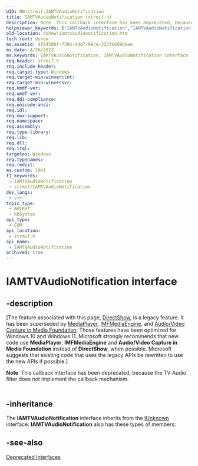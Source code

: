```yaml
---
UID: NN:strmif.IAMTVAudioNotification
title: IAMTVAudioNotification (strmif.h)
description: Note  This callback interface has been deprecated, because the TV Audio filter does not implement the callback mechanism. .
helpviewer_keywords: ["IAMTVAudioNotification","IAMTVAudioNotification interface [DirectShow]","IAMTVAudioNotification interface [DirectShow]","described","IAMTVAudioNotificationInterface","dshow.iamtvaudionotification","strmif/IAMTVAudioNotification"]
old-location: dshow\iamtvaudionotification.htm
tech.root: dshow
ms.assetid: 4f84586f-7384-4dd7-99ce-325fb609daae
ms.date: 4/26/2023
ms.keywords: IAMTVAudioNotification, IAMTVAudioNotification interface [DirectShow], IAMTVAudioNotification interface [DirectShow],described, IAMTVAudioNotificationInterface, dshow.iamtvaudionotification, strmif/IAMTVAudioNotification
req.header: strmif.h
req.include-header: 
req.target-type: Windows
req.target-min-winverclnt: 
req.target-min-winversvr: 
req.kmdf-ver: 
req.umdf-ver: 
req.ddi-compliance: 
req.unicode-ansi: 
req.idl: 
req.max-support: 
req.namespace: 
req.assembly: 
req.type-library: 
req.lib: 
req.dll: 
req.irql: 
targetos: Windows
req.typenames: 
req.redist: 
ms.custom: 19H1
f1_keywords:
 - IAMTVAudioNotification
 - strmif/IAMTVAudioNotification
dev_langs:
 - c++
topic_type:
 - APIRef
 - kbSyntax
api_type:
 - COM
api_location:
 - strmif.h
api_name:
 - IAMTVAudioNotification
archived: true
---
```


# IAMTVAudioNotification interface


## -description

\[The feature associated with this page, [DirectShow](/windows/win32/directshow/directshow), is a legacy feature. It has been superseded by [MediaPlayer](/uwp/api/Windows.Media.Playback.MediaPlayer), [IMFMediaEngine](/windows/win32/api/mfmediaengine/nn-mfmediaengine-imfmediaengine), and [Audio/Video Capture in Media Foundation](/windows/win32/medfound/audio-video-capture-in-media-foundation). Those features have been optimized for Windows 10 and Windows 11. Microsoft strongly recommends that new code use **MediaPlayer**, **IMFMediaEngine** and **Audio/Video Capture in Media Foundation** instead of **DirectShow**, when possible. Microsoft suggests that existing code that uses the legacy APIs be rewritten to use the new APIs if possible.\]

<div class="alert"><b>Note</b>  This callback interface has been deprecated, because the TV Audio filter does not implement the callback mechanism.</div>
<div> </div>

## -inheritance

The <b>IAMTVAudioNotification</b> interface inherits from the <a href="/windows/desktop/api/unknwn/nn-unknwn-iunknown">IUnknown</a> interface. <b>IAMTVAudioNotification</b> also has these types of members:

## -see-also

<a href="/windows/desktop/DirectShow/deprecated-interfaces">Deprecated Interfaces</a>
